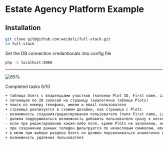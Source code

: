 # Estate Agency Platform Example

## Installation
```bash
git clone git@github.com:weidali/full-stack.git
cd full-stack
```

Set the DB connection credantionals into config file
```bash
php -S localhost:8080
```

<hr>

![65%](https://progress-bar.dev/65/?title=progress)

Completed tasks 6/10
```txt
+ таблица Users с владельцами участков (колонки Plot ID, First name, Last Name, Phone, Email, Last login)
+ пагинация по 20 записей на страницу (аналогично таблице Plots)
+ поиск по номеру телефона, имени и email пользователя
+ страница реализуется в схожем дизайне, как страница с Plots
- возможность создания/редактирования пользователя (поля First name, Last name, Phone, Email, Plots)
- должна поддерживаться возможность добавить пользователя сразу к нескольким участкам (через запятую в поле Plots)
- если при редактировании какие-либо поля, кроме Plots не заполнены, не давать сохранить данные
- при сохранении данных телефон фильтруется по нечисловым символам, email переводится в lower case
+ в меню при выборе раздела Users он должен подсвечиваться аналогично выбору Plots
+ возможность удаления пользователя
```
